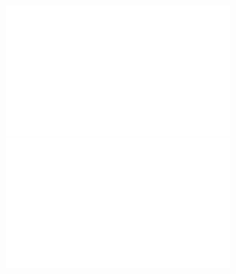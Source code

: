 ![](https://raw.githubusercontent.com/andrewboldi/andrewboldi/master/generated/overview.svg#gh-light-mode-only)
![](https://raw.githubusercontent.com/andrewboldi/andrewboldi/master/generated/languages.svg#gh-light-mode-only)
